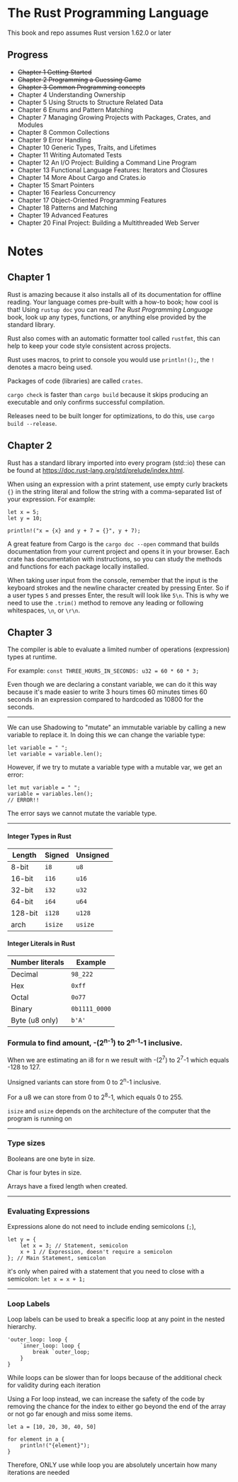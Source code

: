 # The Rust Programming Language
This book and repo assumes Rust version 1.62.0 or later

## Progress
* ~~Chapter 1 Getting Started~~
* ~~Chapter 2 Programming a Guessing Game~~
* ~~Chapter 3 Common Programming concepts~~
* Chapter 4 Understanding Ownership
* Chapter 5 Using Structs to Structure Related Data
* Chapter 6 Enums and Pattern Matching
* Chapter 7 Managing Growing Projects with Packages, Crates, and Modules
* Chapter 8 Common Collections
* Chapter 9 Error Handling
* Chapter 10 Generic Types, Traits, and Lifetimes
* Chapter 11 Writing Automated Tests
* Chapter 12 An I/O Project: Building a Command Line Program
* Chapter 13 Functional Language Features: Iterators and Closures
* Chapter 14 More About Cargo and Crates.io
* Chapter 15 Smart Pointers
* Chapter 16 Fearless Concurrency
* Chapter 17 Object-Oriented Programming Features
* Chapter 18 Patterns and Matching
* Chapter 19 Advanced Features
* Chapter 20 Final Project: Building a Multithreaded Web Server

# Notes

## Chapter 1
Rust is amazing because it also installs all of its documentation for offline reading.
Your language comes pre-built with a how-to book; how cool is that! Using `rustup doc`
you can read *The Rust Programming Language* book, look up any types, functions, or anything else provided by the standard library.

Rust also comes with an automatic formatter tool called `rustfmt`, this can help to keep
your code style consistent across projects.

Rust uses macros, to print to console you would use `println!();`, the `!` denotes a macro being used.

Packages of code (libraries) are called `crates`.

`cargo check` is faster than `cargo build` because it skips producing an executable 
and only confirms successful compilation.

Releases need to be built longer for optimizations, to do this, use `cargo build --release`.

## Chapter 2
Rust has a standard library imported into every program (std::io)
these can be found at https://doc.rust-lang.org/std/prelude/index.html.

When using an expression with a print statement, use empty curly brackets `{}` in the string literal
and follow the string with a comma-separated list of your expression. For example: 
```
let x = 5;
let y = 10;

println!("x = {x} and y + 7 = {}", y + 7);
```

A great feature from Cargo is the `cargo doc --open` command that builds documentation 
from your current project and opens it in your browser. Each crate has documentation with instructions,
so you can study the methods and functions for each package locally installed.

When taking user input from the console, remember that the input is the keyboard strokes 
and the newline character created by pressing Enter. So if a user types `5` and presses Enter,
the result will look like `5\n`. This is why we need to use the `.trim()` method to remove any leading 
or following whitespaces, `\n`, or `\r\n`.

## Chapter 3
The compiler is able to evaluate a limited number of operations (expression) types at runtime. 

For example: `const THREE_HOURS_IN_SECONDS: u32 = 60 * 60 * 3;`

Even though we are declaring a constant variable, we can do it this way because it's made easier to write 
3 hours times 60 minutes times 60 seconds in an expression compared to hardcoded as 10800 for the seconds.

---

We can use Shadowing to "mutate" an immutable variable by calling a new variable to replace it. 
In doing this we can change the variable type:
```
let variable = " ";
let variable = variable.len();
```

However, if we try to mutate a variable type with a mutable var, we get an error:
```
let mut variable = " ";
variable = variables.len();
// ERROR!!
```
The error says we cannot mutate the variable type.

---

#### Integer Types in Rust
| Length  | Signed  | Unsigned |
|---------|---------|----------|
| 8-bit   | `i8`    | `u8`     |
| 16-bit  | `i16`   | `u16`    |
| 32-bit  | `i32`   | `u32`    |
| 64-bit  | `i64`   | `u64`    |
| 128-bit | `i128`  | `u128`   |
| arch    | `isize` | `usize`  |

#### Integer Literals in Rust
| Number literals | Example       |
|-----------------|---------------|
| Decimal         | `98_222`      |
| Hex             | `0xff`        |
| Octal           | `0o77`        |
| Binary          | `0b1111_0000` |
| Byte (u8 only)  | `b'A'`        |

### Formula to find amount, -(2<sup>n-1</sup>) to 2<sup>n-1</sup>-1 inclusive.

When we are estimating an i8 for n we result with -(2<sup>7</sup>) to 2<sup>7</sup>-1 which equals -128 to 127.

Unsigned variants can store from 0 to 2<sup>n</sup>-1 inclusive.

For a u8 we can store from 0 to 2<sup>8</sup>-1, which equals 0 to 255.

`isize` and `usize` depends on the architecture of the computer that the program is running on

---
### Type sizes

Booleans are one byte in size.

Char is four bytes in size.

Arrays have a fixed length when created.

---

### Evaluating Expressions

Expressions alone do not need to include ending semicolons (`;`), 
```
let y = {
    let x = 3; // Statement, semicolon
    x + 1 // Expression, doesn't require a semicolon
}; // Main Statement, semicolon
```
it's only when paired with a statement that you need to close with a semicolon:
`let x = x + 1;`

---

### Loop Labels

Loop labels can be used to break a specific loop at any point in the nested hierarchy.
```
'outer_loop: loop {
    `inner_loop: loop {
        break `outer_loop;
    }
}
```

While loops can be slower than for loops because of the additional check for validity during each iteration

Using a For loop instead, we can increase the safety of the code by removing the chance for the index to either
go beyond the end of the array or not go far enough and miss some items.
```
let a = [10, 20, 30, 40, 50]

for element in a {
    println!("{element}");
}
```

Therefore, ONLY use while loop you are absolutely uncertain how many iterations are needed